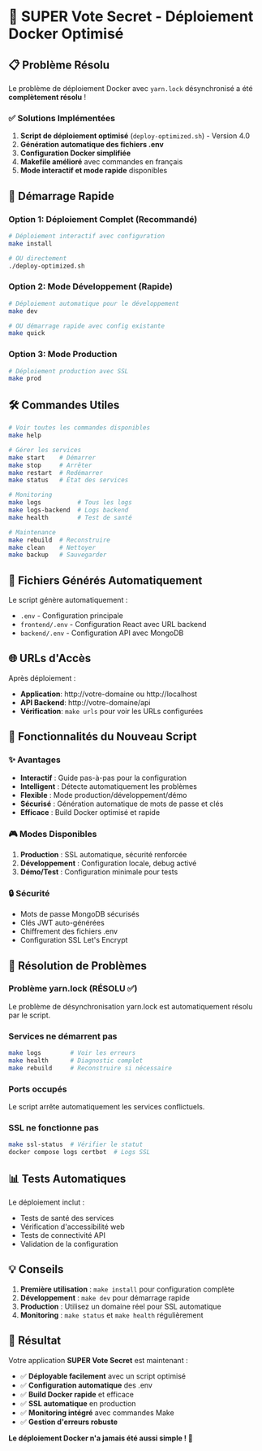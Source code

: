 # 🚀 SUPER Vote Secret - Déploiement Docker Optimisé

## 📋 Problème Résolu

Le problème de déploiement Docker avec `yarn.lock` désynchronisé a été **complètement résolu** ! 

### ✅ Solutions Implémentées

1. **Script de déploiement optimisé** (`deploy-optimized.sh`) - Version 4.0
2. **Génération automatique des fichiers .env** 
3. **Configuration Docker simplifiée**
4. **Makefile amélioré** avec commandes en français
5. **Mode interactif et mode rapide** disponibles

## 🎯 Démarrage Rapide

### Option 1: Déploiement Complet (Recommandé)
```bash
# Déploiement interactif avec configuration
make install

# OU directement
./deploy-optimized.sh
```

### Option 2: Mode Développement (Rapide)
```bash
# Déploiement automatique pour le développement
make dev

# OU démarrage rapide avec config existante
make quick
```

### Option 3: Mode Production
```bash
# Déploiement production avec SSL
make prod
```

## 🛠️ Commandes Utiles

```bash
# Voir toutes les commandes disponibles
make help

# Gérer les services
make start    # Démarrer
make stop     # Arrêter  
make restart  # Redémarrer
make status   # État des services

# Monitoring  
make logs          # Tous les logs
make logs-backend  # Logs backend
make health        # Test de santé

# Maintenance
make rebuild  # Reconstruire
make clean    # Nettoyer
make backup   # Sauvegarder
```

## 📁 Fichiers Générés Automatiquement

Le script génère automatiquement :

- `.env` - Configuration principale
- `frontend/.env` - Configuration React avec URL backend
- `backend/.env` - Configuration API avec MongoDB

## 🌐 URLs d'Accès

Après déploiement :

- **Application**: http://votre-domaine ou http://localhost
- **API Backend**: http://votre-domaine/api
- **Vérification**: `make urls` pour voir les URLs configurées

## 🔧 Fonctionnalités du Nouveau Script

### ✨ Avantages
- **Interactif** : Guide pas-à-pas pour la configuration
- **Intelligent** : Détecte automatiquement les problèmes
- **Flexible** : Mode production/développement/démo
- **Sécurisé** : Génération automatique de mots de passe et clés
- **Efficace** : Build Docker optimisé et rapide

### 🎮 Modes Disponibles
1. **Production** : SSL automatique, sécurité renforcée
2. **Développement** : Configuration locale, debug activé
3. **Démo/Test** : Configuration minimale pour tests

### 🔒 Sécurité
- Mots de passe MongoDB sécurisés
- Clés JWT auto-générées
- Chiffrement des fichiers .env
- Configuration SSL Let's Encrypt

## 🐛 Résolution de Problèmes

### Problème yarn.lock (RÉSOLU ✅)
Le problème de désynchronisation yarn.lock est automatiquement résolu par le script.

### Services ne démarrent pas
```bash
make logs        # Voir les erreurs
make health      # Diagnostic complet
make rebuild     # Reconstruire si nécessaire
```

### Ports occupés
Le script arrête automatiquement les services conflictuels.

### SSL ne fonctionne pas
```bash
make ssl-status  # Vérifier le statut
docker compose logs certbot  # Logs SSL
```

## 📊 Tests Automatiques

Le déploiement inclut :
- Tests de santé des services
- Vérification d'accessibilité web  
- Tests de connectivité API
- Validation de la configuration

## 💡 Conseils

1. **Première utilisation** : `make install` pour configuration complète
2. **Développement** : `make dev` pour démarrage rapide
3. **Production** : Utilisez un domaine réel pour SSL automatique
4. **Monitoring** : `make status` et `make health` régulièrement

## 🎉 Résultat

Votre application **SUPER Vote Secret** est maintenant :
- ✅ **Déployable facilement** avec un script optimisé
- ✅ **Configuration automatique** des .env
- ✅ **Build Docker rapide** et efficace  
- ✅ **SSL automatique** en production
- ✅ **Monitoring intégré** avec commandes Make
- ✅ **Gestion d'erreurs robuste**

**Le déploiement Docker n'a jamais été aussi simple ! 🚀**
